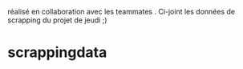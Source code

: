 réalisé en collaboration avec les teammates .
Ci-joint les données de scrapping du projet de jeudi ;)




# scrappingdata
